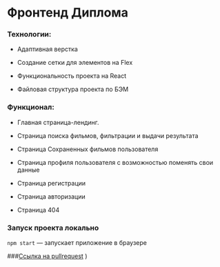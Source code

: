 # Фронтенд Диплома



### Технологии:

+ Адаптивная верстка

+ Создание сетки для элементов на Flex

+ Функциональность проекта на React

+ Файловая структура проекта по БЭМ



### Функционал: 

+ Главная страница-лендинг.

+ Страница поиска фильмов, фильтрации и выдачи результата

+ Страница Сохраненных фильмов пользователя

+ Страница профиля пользователя с возможностью поменять свои данные

+ Страница регистрации

+ Страница авторизации

+ Страница 404



### Запуск проекта локально

`npm start` — запускает приложение в браузере

###[Ссылка на pullrequest](https://github.com/Sergynya174/movies-explorer-frontend/pull/4)
) 
